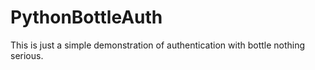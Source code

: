 # PythonBottleAuth

This is just a simple demonstration of authentication with bottle nothing serious.